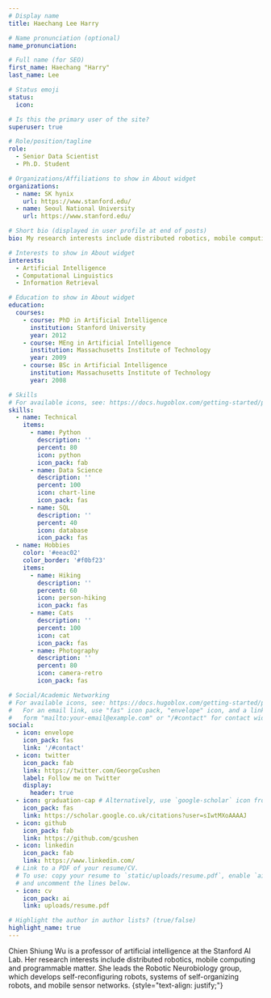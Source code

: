 ```yaml
---
# Display name
title: Haechang Lee Harry

# Name pronunciation (optional)
name_pronunciation:

# Full name (for SEO)
first_name: Haechang "Harry"
last_name: Lee

# Status emoji
status:
  icon: 

# Is this the primary user of the site?
superuser: true

# Role/position/tagline
role: 
  - Senior Data Scientist
  - Ph.D. Student

# Organizations/Affiliations to show in About widget
organizations:
  - name: SK hynix
    url: https://www.stanford.edu/
  - name: Seoul National University
    url: https://www.stanford.edu/

# Short bio (displayed in user profile at end of posts)
bio: My research interests include distributed robotics, mobile computing and programmable matter.

# Interests to show in About widget
interests:
  - Artificial Intelligence
  - Computational Linguistics
  - Information Retrieval

# Education to show in About widget
education:
  courses:
    - course: PhD in Artificial Intelligence
      institution: Stanford University
      year: 2012
    - course: MEng in Artificial Intelligence
      institution: Massachusetts Institute of Technology
      year: 2009
    - course: BSc in Artificial Intelligence
      institution: Massachusetts Institute of Technology
      year: 2008

# Skills
# For available icons, see: https://docs.hugoblox.com/getting-started/page-builder/#icons
skills:
  - name: Technical
    items:
      - name: Python
        description: ''
        percent: 80
        icon: python
        icon_pack: fab
      - name: Data Science
        description: ''
        percent: 100
        icon: chart-line
        icon_pack: fas
      - name: SQL
        description: ''
        percent: 40
        icon: database
        icon_pack: fas
  - name: Hobbies
    color: '#eeac02'
    color_border: '#f0bf23'
    items:
      - name: Hiking
        description: ''
        percent: 60
        icon: person-hiking
        icon_pack: fas
      - name: Cats
        description: ''
        percent: 100
        icon: cat
        icon_pack: fas
      - name: Photography
        description: ''
        percent: 80
        icon: camera-retro
        icon_pack: fas

# Social/Academic Networking
# For available icons, see: https://docs.hugoblox.com/getting-started/page-builder/#icons
#   For an email link, use "fas" icon pack, "envelope" icon, and a link in the
#   form "mailto:your-email@example.com" or "/#contact" for contact widget.
social:
  - icon: envelope
    icon_pack: fas
    link: '/#contact'
  - icon: twitter
    icon_pack: fab
    link: https://twitter.com/GeorgeCushen
    label: Follow me on Twitter
    display:
      header: true
  - icon: graduation-cap # Alternatively, use `google-scholar` icon from `ai` icon pack
    icon_pack: fas
    link: https://scholar.google.co.uk/citations?user=sIwtMXoAAAAJ
  - icon: github
    icon_pack: fab
    link: https://github.com/gcushen
  - icon: linkedin
    icon_pack: fab
    link: https://www.linkedin.com/
  # Link to a PDF of your resume/CV.
  # To use: copy your resume to `static/uploads/resume.pdf`, enable `ai` icons in `params.yaml`,
  # and uncomment the lines below.
  - icon: cv
    icon_pack: ai
    link: uploads/resume.pdf

# Highlight the author in author lists? (true/false)
highlight_name: true
---
```


Chien Shiung Wu is a professor of artificial intelligence at the Stanford AI Lab. Her research interests include distributed robotics, mobile computing and programmable matter. She leads the Robotic Neurobiology group, which develops self-reconfiguring robots, systems of self-organizing robots, and mobile sensor networks.
{style="text-align: justify;"}

